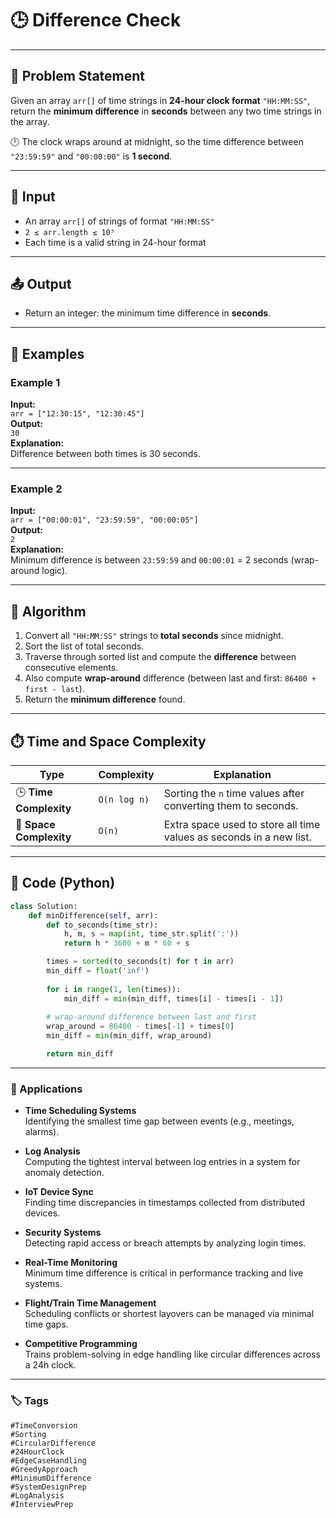 # 🕒 Difference Check
---

## 🧾 Problem Statement

Given an array `arr[]` of time strings in **24-hour clock format** `"HH:MM:SS"`, return the **minimum difference** in **seconds** between any two time strings in the array.

🕛 The clock wraps around at midnight, so the time difference between `"23:59:59"` and `"00:00:00"` is **1 second**.

---

## 🔢 Input

- An array `arr[]` of strings of format `"HH:MM:SS"`
- `2 ≤ arr.length ≤ 10⁵`
- Each time is a valid string in 24-hour format

---

## 📤 Output

- Return an integer: the minimum time difference in **seconds**.

---

## 🧠 Examples

### Example 1
**Input:**  
`arr = ["12:30:15", "12:30:45"]`  
**Output:**  
`30`  
**Explanation:**  
Difference between both times is 30 seconds.

---

### Example 2
**Input:**  
`arr = ["00:00:01", "23:59:59", "00:00:05"]`  
**Output:**  
`2`  
**Explanation:**  
Minimum difference is between `23:59:59` and `00:00:01` = 2 seconds (wrap-around logic).

---

## 🧮 Algorithm

1. Convert all `"HH:MM:SS"` strings to **total seconds** since midnight.
2. Sort the list of total seconds.
3. Traverse through sorted list and compute the **difference** between consecutive elements.
4. Also compute **wrap-around** difference (between last and first: `86400 + first - last`).
5. Return the **minimum difference** found.

---

## ⏱️ Time and Space Complexity

| **Type**               | **Complexity**         | **Explanation**                                                                 |
|------------------------|------------------------|---------------------------------------------------------------------------------|
| 🕒 **Time Complexity**  | `O(n log n)`           | Sorting the `n` time values after converting them to seconds.                  |
| 🧠 **Space Complexity** | `O(n)`                 | Extra space used to store all time values as seconds in a new list.            |

---

## 🧠 Code (Python)

```python
class Solution:
    def minDifference(self, arr):
        def to_seconds(time_str):
            h, m, s = map(int, time_str.split(':'))
            return h * 3600 + m * 60 + s

        times = sorted(to_seconds(t) for t in arr)
        min_diff = float('inf')
        
        for i in range(1, len(times)):
            min_diff = min(min_diff, times[i] - times[i - 1])
        
        # wrap-around difference between last and first
        wrap_around = 86400 - times[-1] + times[0]
        min_diff = min(min_diff, wrap_around)

        return min_diff
```
---
### 🎯 Applications

- **Time Scheduling Systems**  
  Identifying the smallest time gap between events (e.g., meetings, alarms).

- **Log Analysis**  
  Computing the tightest interval between log entries in a system for anomaly detection.

- **IoT Device Sync**  
  Finding time discrepancies in timestamps collected from distributed devices.

- **Security Systems**  
  Detecting rapid access or breach attempts by analyzing login times.

- **Real-Time Monitoring**  
  Minimum time difference is critical in performance tracking and live systems.

- **Flight/Train Time Management**  
  Scheduling conflicts or shortest layovers can be managed via minimal time gaps.

- **Competitive Programming**  
  Trains problem-solving in edge handling like circular differences across a 24h clock.
---
### 🏷️ Tags

`#TimeConversion`  
`#Sorting`  
`#CircularDifference`  
`#24HourClock`  
`#EdgeCaseHandling`  
`#GreedyApproach`  
`#MinimumDifference`  
`#SystemDesignPrep`  
`#LogAnalysis`  
`#InterviewPrep`
  

